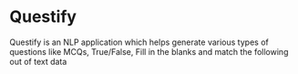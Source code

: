 # Questify
Questify is an NLP application which helps generate various types of questions like MCQs, True/False, Fill in the blanks and match the following out of text data
